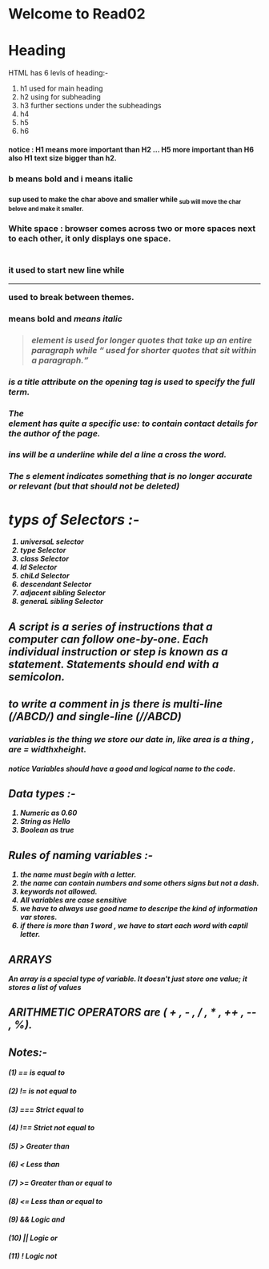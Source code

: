 # Welcome to Read02

# Heading 
HTML has 6 levls of heading:-
1. h1 used for main heading
2. h2 using for subheading
3. h3 further sections under the subheadings
4. h4
5. h5
6. h6

#### notice : H1 means more important than H2 ... H5 more important than H6 also H1 text size bigger than h2.

### b means bold and i means italic 

### <sup> sup used to make the char above and smaller while <sub>sub will move the char belove and make it smaller.

### White space : browser comes across two or more spaces next to each other, it only displays one space.

### <br /> it used to start new line while <hr /> used to break between themes.

### <strong> means bold and <em> means italic 

### <blockquote>  element is used for longer quotes that take up an entire paragraph while <q> used for shorter quotes that sit within a paragraph.

### <abbr> is a title attribute on the opening tag is used to specify the full term.

### The <address> element has quite a specific use: to contain contact details for the author of the page.

### ins will be a underline while del a line a cross the word.

### The s element indicates something that is no longer accurate or relevant (but that should not be deleted)

# typs of Selectors :-
1. universaL selector
2. type Selector
3. class Selector
4. Id Selector
5. chiLd Selector
6. descendant Selector
7. adjacent sibling Selector
8. generaL sibling Selector

## A script is a series of instructions that a computer can follow one-by-one. Each individual instruction or step is known as a statement. Statements should end with a semicolon.

## to write a comment in js there is multi-line (/*ABCD*/) and single-line (//ABCD) 

### variables is the thing we store our date in, like area is a thing , are = widthxheight.
##### notice Variables should have a good and logical name to the code.

## Data types :-
1. Numeric as 0.60
2. String as Hello
3. Boolean as true

## Rules of naming variables :-
1. the name must begin with a letter.
2. the name can contain numbers and some others signs but not a dash.
3. keywords not allowed.
4. All variables are case sensitive
5. we have to always use good name to descripe the kind of information var stores.
6. if there is more than 1 word , we have to start each word with captil letter.

## ARRAYS 
An array is a special type of variable. It doesn't just store one value; it stores a list of values

## ARITHMETIC OPERATORS are ( + , - , / , * , ++ , -- , %).

## Notes:-
#### (1) == is equal to 
#### (2) != is not equal to
#### (3) === Strict equal to
#### (4) !== Strict not equal to
#### (5) > Greater than
#### (6) < Less than
#### (7) >= Greater than or equal to
#### (8) <= Less than or equal to
#### (9) && Logic and 
#### (10) || Logic or
#### (11) ! Logic not














